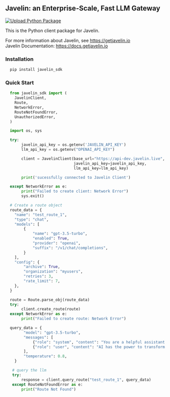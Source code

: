 ## Javelin: an Enterprise-Scale, Fast LLM Gateway 
[![Upload Python Package](https://github.com/getjavelin/javelin-python/actions/workflows/python-publish.yml/badge.svg?branch=main)](https://github.com/getjavelin/javelin-python/actions/workflows/python-publish.yml)

This is the Python client package for Javelin. 

For more information about Javelin, see https://getjavelin.io  
Javelin Documentation: https://docs.getjavelin.io

### Installation
```python
  pip install javelin_sdk  
```

### Quick Start
```python
  from javelin_sdk import (
    JavelinClient,
    Route,
    NetworkError,
    RouteNotFoundError,
    UnauthorizedError,
  )

  import os, sys

  try:
       javelin_api_key = os.getenv('JAVELIN_API_KEY')
       llm_api_key = os.getenv("OPENAI_API_KEY")

       client = JavelinClient(base_url="https://api-dev.javelin.live",
                              javelin_api_key=javelin_api_key,
                              llm_api_key=llm_api_key)

       print('sucessfully connected to Javelin Client')

  except NetworkError as e:
       print("Failed to create client: Network Error")
       sys.exit()

  # Create a route object
  route_data = {
    "name": "test_route_1",
    "type": "chat",
    "models": [
        {
            "name": "gpt-3.5-turbo",
            "enabled": True,
            "provider": "openai",
            "suffix": "/v1/chat/completions",
        }
    ],
    "config": {
        "archive": True,
        "organization": "myusers",
        "retries": 3,
        "rate_limit": 7,
    },
  }

  route = Route.parse_obj(route_data)
  try:
       client.create_route(route)
  except NetworkError as e:
       print("Failed to create route: Network Error")

  query_data = {
        "model": "gpt-3.5-turbo",
        "messages": [
            {"role": "system", "content": "You are a helpful assistant that translates English to French."},
            {"role": "user", "content": "AI has the power to transform humanity and make the world a better place"},
        ],
        "temperature": 0.8,
    }

   # query the llm
   try:
       response = client.query_route("test_route_1", query_data)
   except RouteNotFoundError as e:
       print("Route Not Found")
```
